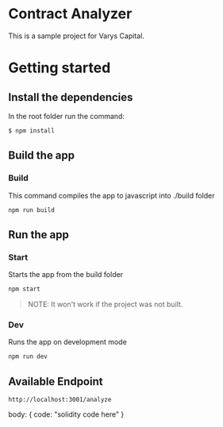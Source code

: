 # Contract Analyzer

This is a sample project for Varys Capital.

# Getting started

## Install the dependencies

In the root folder run the command:

```bash
$ npm install
```

## Build the app

### Build

This command compiles the app to javascript into ./build folder
```bash
npm run build
```

## Run the app

### Start

Starts the app from the build folder
```bash
npm start
```
> NOTE: It won't work if the project was not built.


### Dev

Runs the app on development mode
```bash
npm run dev
```

## Available Endpoint

`http://localhost:3001/analyze`

 body: {
  code: "solidity code here"
 }